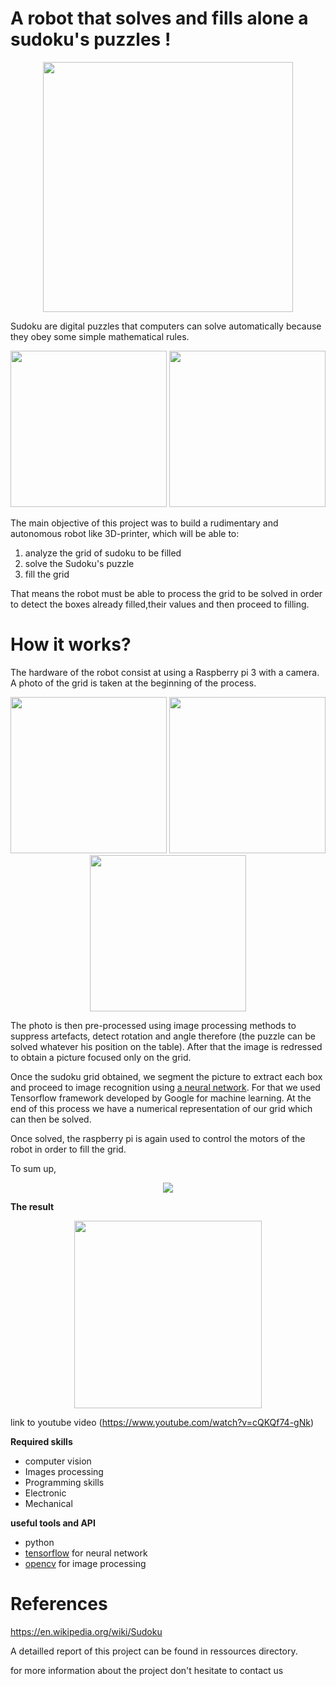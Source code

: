 # A robot that solves and fills alone a sudoku's puzzles !
<p align="center">
<img src="https://github.com/Sanahm/Sudoku-robot/blob/master/Ressources/Rapport%20final/pp.jpg" width="400" height="400"/>
</p>

Sudoku are digital puzzles that computers can solve automatically because they obey some simple mathematical rules.
<p align="center">
<img src="https://upload.wikimedia.org/wikipedia/commons/f/ff/Sudoku-by-L2G-20050714.svg" width="250" height="250"/>
<img src="https://upload.wikimedia.org/wikipedia/commons/3/31/Sudoku-by-L2G-20050714_solution.svg" width="250" height="250"/>
</p>
The main objective of this project was to build a rudimentary and autonomous robot like 3D-printer, which will be able to:

1. analyze the grid of sudoku to be filled
2. solve the Sudoku's puzzle
3. fill the grid

That means the robot must be able to process the grid to be solved in order to detect the boxes already filled,their values and then proceed to filling.

# How it works?

The hardware of the robot consist at using  a Raspberry pi 3 with a camera. A photo of the grid is taken at the beginning of the process.
<p align="center">
<img src="https://github.com/Sanahm/Sudoku-robot/blob/master/Ressources/Rapport%20final/b2.PNG" width="250" height="250"/>
<img src="https://github.com/Sanahm/Sudoku-robot/blob/master/Ressources/Rapport%20final/b4.PNG" width="250" height="250"/>
<img src="https://github.com/Sanahm/Sudoku-robot/blob/master/Ressources/Rapport%20final/b8.PNG" width="250" height="250"/>
</p>

The photo is then pre-processed using image processing methods to suppress artefacts, detect rotation and angle therefore (the puzzle can be solved whatever his position on the table). After that the image is redressed to obtain a picture focused only on the grid.

Once the sudoku grid obtained, we segment the picture to extract each box and proceed to image recognition using [a neural network](https://en.wikipedia.org/wiki/Artificial_neural_network). For that we used Tensorflow framework developed by Google for machine learning. At the end of this process we have a numerical representation of our grid which can then be solved.

Once solved, the raspberry pi is again used to control the motors of the robot in order to fill the grid. 

To sum up,
<p align="center">
<img src="https://github.com/Sanahm/Sudoku-robot/blob/master/Ressources/Rapport%20final/reco.PNG" />
</p>

**The result**
<p align="center">
<img src="https://media.giphy.com/media/xUOrw6IZKuRlDwsteE/200.gif" width="300" height="300"/>
</p>

link to youtube video (https://www.youtube.com/watch?v=cQKQf74-gNk)

**Required skills**

- computer vision
- Images processing
- Programming skills
- Electronic
- Mechanical

**useful tools and API**

- python
- [tensorflow](tensorflow.org) for neural network
- [opencv](http://opencv.org/) for image processing

# References

https://en.wikipedia.org/wiki/Sudoku

A detailled report of this project can be found in ressources directory.

for more information about the project don't hesitate to contact us
